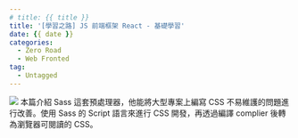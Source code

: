 ```yaml
---
# title: {{ title }}
title: '[學習之路] JS 前端框架 React - 基礎學習'
date: {{ date }}
categories:
  - Zero Road
  - Web Fronted
tag:
  - Untagged
---
```


![](https://i.imgur.com/KgMI01E.png)
本篇介紹 Sass 這套預處理器，他能將大型專案上編寫 CSS 不易維護的問題進行改善。使用 Sass 的 Script 語言來進行 CSS 開發，再透過編譯 complier 後轉為瀏覽器可閱讀的 CSS。

<!-- more -->